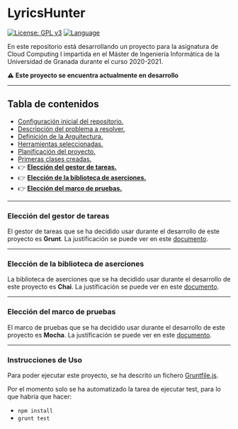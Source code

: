 # LyricsHunter

[![License: GPL v3](https://img.shields.io/badge/License-GPLv3-blue.svg)](https://www.gnu.org/licenses/gpl-3.0) [![Language](https://img.shields.io/badge/node.js%20-%2343853D.svg?&logo=node.js&logoColor=white)](https://nodejs.org/es/)

En este repositorio está desarrollando un proyecto para la asignatura de Cloud Computing I impartida en el Máster de Ingeniería Informática de la Universidad de Granada durante el curso 2020-2021.

:warning: **Este proyecto se encuentra actualmente en desarrollo**

--- 
## Tabla de contenidos

<!-- * :point_right: **[](Doc/)** -->

* [Configuración inicial del repositorio.](Doc/Configuracion_Inicial.md)
* [Descripción del problema a resolver.](Doc/Descripcion_Problema.md) 
* [Definición de la Arquitectura.](Doc/Arquitectura.md)
* [Herramientas seleccionadas.](Doc/Herramientas.md)
* [Planificación del proyecto.](Doc/Planificacion.md)
* [Primeras clases creadas.](Doc/Clases.md)
* :point_right: **[Elección del gestor de tareas.](Doc/Eleccion_GestorTareas.md)**
* :point_right: **[Elección de la biblioteca de aserciones.](Doc/Eleccion_Bib_Aserciones.md)**
* :point_right: **[Elección del marco de pruebas.](Doc/Eleccion_MarcoPruebas.md)**

--- 
### Elección del gestor de tareas

El gestor de tareas que se ha decidido usar durante el desarrollo de este proyecto es **Grunt**. La justificación se puede ver en este [documento](Doc/Eleccion_GestorTareas.md).

---
### Elección de la biblioteca de aserciones

La biblioteca de aserciones que se ha decidido usar durante el desarrollo de este proyecto es **Chai**. La justificación se puede ver en este [documento](Doc/Eleccion_Bib_Aserciones.md).

---
### Elección del marco de pruebas

El marco de pruebas que se ha decidido usar durante el desarrollo de este proyecto es **Mocha**. La justificación se puede ver en este [documento](Doc/Eleccion_MarcoPruebas.md).

---
### Instrucciones de Uso

Para poder ejecutar este proyecto, se ha descrito un fichero [Gruntfile.js](Gruntfile.js).

Por el momento solo se ha automatizado la tarea de ejecutar test, para lo que habría que hacer:

- `npm install`
- `grunt test`


